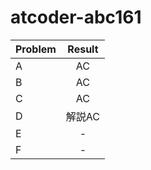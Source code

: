 # atcoder-abc161

| Problem | Result |
| :--- | :---: |
| A | AC |
| B | AC |
| C | AC |
| D | 解説AC |
| E | - |
| F | - |